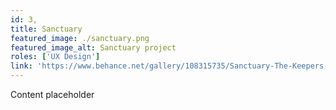 ```yaml
---
id: 3,
title: Sanctuary
featured_image: ./sanctuary.png
featured_image_alt: Sanctuary project
roles: ['UX Design']
link: 'https://www.behance.net/gallery/108315735/Sanctuary-The-Keepers-Era'
---
```


Content placeholder
